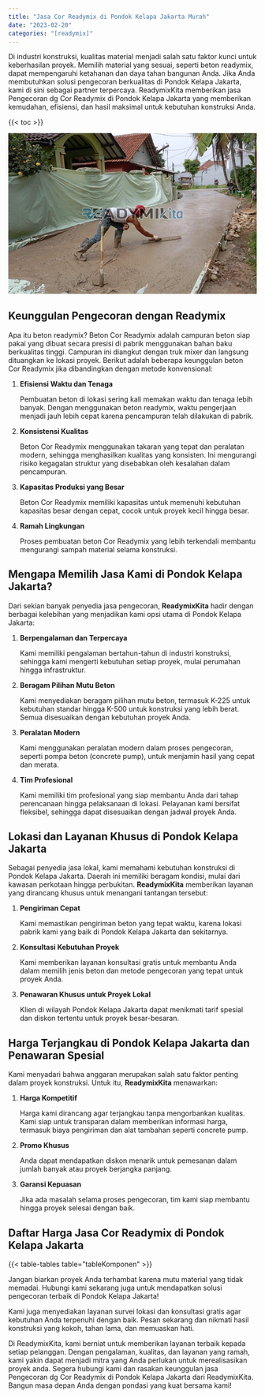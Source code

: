 ```yaml
---
title: "Jasa Cor Readymix di Pondok Kelapa Jakarta Murah"
date: "2023-02-20"
categories: "[readymix]"
---
```


Di industri konstruksi, kualitas material menjadi salah satu faktor kunci untuk keberhasilan proyek. Memilih material yang sesuai, seperti beton readymix, dapat mempengaruhi ketahanan dan daya tahan bangunan Anda. Jika Anda membutuhkan solusi pengecoran berkualitas di Pondok Kelapa Jakarta, kami di sini sebagai partner terpercaya. ReadymixKita memberikan jasa Pengecoran dg Cor Readymix di Pondok Kelapa Jakarta yang memberikan kemudahan, efisiensi, dan hasil maksimal untuk kebutuhan konstruksi Anda.

{{< toc >}}

![Jasa Cor Readymix di Pondok Kelapa Jakarta Murah](/images/readymix/cor-readymix-26.jpg)

## Keunggulan Pengecoran dengan Readymix

Apa itu beton readymix? Beton Cor Readymix adalah campuran beton siap pakai yang dibuat secara presisi di pabrik menggunakan bahan baku berkualitas tinggi. Campuran ini diangkut dengan truk mixer dan langsung dituangkan ke lokasi proyek. Berikut adalah beberapa keunggulan beton Cor Readymix jika dibandingkan dengan metode konvensional:

1. **Efisiensi Waktu dan Tenaga**

   Pembuatan beton di lokasi sering kali memakan waktu dan tenaga lebih banyak. Dengan menggunakan beton readymix, waktu pengerjaan menjadi jauh lebih cepat karena pencampuran telah dilakukan di pabrik.

2. **Konsistensi Kualitas**

   Beton Cor Readymix menggunakan takaran yang tepat dan peralatan modern, sehingga menghasilkan kualitas yang konsisten. Ini mengurangi risiko kegagalan struktur yang disebabkan oleh kesalahan dalam pencampuran.

3. **Kapasitas Produksi yang Besar**

   Beton Cor Readymix memiliki kapasitas untuk memenuhi kebutuhan kapasitas besar dengan cepat, cocok untuk proyek kecil hingga besar.

4. **Ramah Lingkungan**

   Proses pembuatan beton Cor Readymix yang lebih terkendali membantu mengurangi sampah material selama konstruksi.

## Mengapa Memilih Jasa Kami di Pondok Kelapa Jakarta?

Dari sekian banyak penyedia jasa pengecoran, **ReadymixKita** hadir dengan berbagai kelebihan yang menjadikan kami opsi utama di Pondok Kelapa Jakarta:

1. **Berpengalaman dan Terpercaya**

   Kami memiliki pengalaman bertahun-tahun di industri konstruksi, sehingga kami mengerti kebutuhan setiap proyek, mulai perumahan hingga infrastruktur.

2. **Beragam Pilihan Mutu Beton**

   Kami menyediakan beragam pilihan mutu beton, termasuk K-225 untuk kebutuhan standar hingga K-500 untuk konstruksi yang lebih berat. Semua disesuaikan dengan kebutuhan proyek Anda.

3. **Peralatan Modern**

   Kami menggunakan peralatan modern dalam proses pengecoran, seperti pompa beton (concrete pump), untuk menjamin hasil yang cepat dan merata.

4. **Tim Profesional**

   Kami memiliki tim profesional yang siap membantu Anda dari tahap perencanaan hingga pelaksanaan di lokasi. Pelayanan kami bersifat fleksibel, sehingga dapat disesuaikan dengan jadwal proyek Anda.

## Lokasi dan Layanan Khusus di Pondok Kelapa Jakarta

Sebagai penyedia jasa lokal, kami memahami kebutuhan konstruksi di Pondok Kelapa Jakarta. Daerah ini memiliki beragam kondisi, mulai dari kawasan perkotaan hingga perbukitan. **ReadymixKita** memberikan layanan yang dirancang khusus untuk menangani tantangan tersebut:

1. **Pengiriman Cepat**

   Kami memastikan pengiriman beton yang tepat waktu, karena lokasi pabrik kami yang baik di Pondok Kelapa Jakarta dan sekitarnya.

2. **Konsultasi Kebutuhan Proyek**

   Kami memberikan layanan konsultasi gratis untuk membantu Anda dalam memilih jenis beton dan metode pengecoran yang tepat untuk proyek Anda.

3. **Penawaran Khusus untuk Proyek Lokal**

   Klien di wilayah Pondok Kelapa Jakarta dapat menikmati tarif spesial dan diskon tertentu untuk proyek besar-besaran.

## Harga Terjangkau di Pondok Kelapa Jakarta dan Penawaran Spesial

Kami menyadari bahwa anggaran merupakan salah satu faktor penting dalam proyek konstruksi. Untuk itu, **ReadymixKita** menawarkan:

1. **Harga Kompetitif**

   Harga kami dirancang agar terjangkau tanpa mengorbankan kualitas. Kami siap untuk transparan dalam memberikan informasi harga, termasuk biaya pengiriman dan alat tambahan seperti concrete pump.

2. **Promo Khusus**

   Anda dapat mendapatkan diskon menarik untuk pemesanan dalam jumlah banyak atau proyek berjangka panjang.

3. **Garansi Kepuasan**

   Jika ada masalah selama proses pengecoran, tim kami siap membantu hingga proyek selesai dengan baik.

## Daftar Harga Jasa Cor Readymix di Pondok Kelapa Jakarta

{{< table-tables table="tableKomponen" >}}

Jangan biarkan proyek Anda terhambat karena mutu material yang tidak memadai. Hubungi kami sekarang juga untuk mendapatkan solusi pengecoran terbaik di Pondok Kelapa Jakarta!

Kami juga menyediakan layanan survei lokasi dan konsultasi gratis agar kebutuhan Anda terpenuhi dengan baik. Pesan sekarang dan nikmati hasil konstruksi yang kokoh, tahan lama, dan memuaskan hati.

Di ReadymixKita, kami berniat untuk memberikan layanan terbaik kepada setiap pelanggan. Dengan pengalaman, kualitas, dan layanan yang ramah, kami yakin dapat menjadi mitra yang Anda perlukan untuk merealisasikan proyek anda. Segera hubungi kami dan rasakan keunggulan jasa Pengecoran dg Cor Readymix di Pondok Kelapa Jakarta dari ReadymixKita. Bangun masa depan Anda dengan pondasi yang kuat bersama kami!